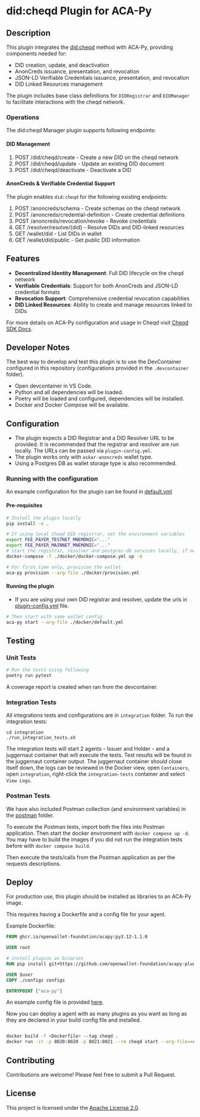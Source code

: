 # did:cheqd Plugin for ACA-Py

## Description

This plugin integrates the [did:cheqd](https://cheqd.io) method with ACA-Py, providing components needed for:

- DID creation, update, and deactivation
- AnonCreds issuance, presentation, and revocation
- JSON-LD Verifiable Credentials issuance, presentation, and revocation
- DID Linked Resources management

The plugin includes base class definitions for `DIDRegistrar` and `DIDManager` to facilitate interactions with the cheqd network.

### Operations 

The did:cheqd Manager plugin supports following endpoints:

#### DID Management

1. POST /did/cheqd/create - Create a new DID on the cheqd network
1. POST /did/cheqd/update - Update an existing DID document
1. POST /did/cheqd/deactivate - Deactivate a DID

#### AnonCreds & Verifiable Credential Support

The plugin enables `did:cheqd` for the following existing endpoints:

1. POST /anoncreds/schema - Create schemas on the cheqd network
1. POST /anoncreds/credential-definition - Create credential definitions
1. POST /anoncreds/revocation/revoke - Revoke credentials
1. GET /resolver/resolve/{did} - Resolve DIDs and DID-linked resources
1. GET /wallet/did - List DIDs in wallet
1. GET /wallet/did/public - Get public DID information

## Features

- **Decentralized Identity Management**: Full DID lifecycle on the cheqd network
- **Verifiable Credentials**: Support for both AnonCreds and JSON-LD credential formats
- **Revocation Support**: Comprehensive credential revocation capabilities
- **DID Linked Resources**: Ability to create and manage resources linked to DIDs

For more details on ACA-Py configuration and usage in Cheqd visit [Cheqd SDK Docs](https://docs.cheqd.io/product/sdk/aca-py).

## Developer Notes

The best way to develop and test this plugin is to use the DevContainer configured in this repository (configurations provided in the `.devcontainer` folder).

- Open devcontainer in VS Code.
- Python and all dependencies will be loaded.
- Poetry will be loaded and configured, dependencies will be installed.
- Docker and Docker Compose will be available.

## Configuration

- The plugin expects a DID Registrar and a DID Resolver URL to be provided. It is recommended that the registrar and resolver are run locally. The URLs can be passed via `plugin-config.yml`.
- The plugin works only with `askar-anoncreds` wallet type.
- Using a Postgres DB as wallet storage type is also recommended.

### Running with the configuration

An example configuration for the plugin can be found in [default.yml](./docker/default.yml)

#### Pre-requisites
```bash
# Install the plugin locally
pip install -e .

# If using local Cheqd DID registrar, set the environment variables
export FEE_PAYER_TESTNET_MNEMONIC="..."
export FEE_PAYER_MAINNET_MNEMONIC="..."
# start the registrar, resolver and postgres-db services locally, if needed
docker-compose -f ./docker/docker-compose.yml up -d

# For first time only, provision the wallet
aca-py provision --arg-file ./docker/provision.yml
```

#### Running the plugin

- If you are using your own DID registrar and resolver, update the urls in [plugin-config.yml](./docker/plugin-config.yml) file.

```bash
# Then start with same wallet config
aca-py start --arg-file ./docker/default.yml
```

## Testing

### Unit Tests

```bash
# Run the tests using following
poetry run pytest
```
A coverage report is created when ran from the devcontainer. 

### Integration Tests

All integrations tests and configurations are in `integration` folder.
To run the integration tests:

```shell
cd integration
./run_integration_tests.sh
```

The integration tests will start 2 agents - Issuer and Holder - and a juggernaut container that will execute the tests. Test results will be found in the juggernaut container output. The juggernaut container should close itself down, the logs can be reviewed in the Docker view, open `Containers`, open `integration`, right-click the `integration-tests` container and select `View Logs`.

### Postman Tests

We have also included Postman collection (and environment variables) in the [postman](./integration/postman/) folder.

To execute the Postman tests, import both the files into Postman application. Then start the docker environment with `docker compose up -d`. You may have to build the images if you did not run the integration tests before with `docker compose build`.

Then execute the tests/calls from the Postman application as per the requests descriptions.

## Deploy

For production use, this plugin should be installed as libraries to an ACA-Py image.

This requires having a Dockerfile and a config file for your agent.

Example Dockerfile:

```Dockerfile
FROM ghcr.io/openwallet-foundation/acapy:py3.12-1.1.0

USER root

# install plugins as binaries
RUN pip install git+https://github.com/openwallet-foundation/acapy-plugins@main#subdirectory=cheqd

USER $user
COPY ./configs configs

ENTRYPOINT ["aca-py"]

```

An example config file is provided [here](./docker/default.yml).

Now you can deploy a agent with as many plugins as you want as long as they are declared in your build config file and installed.

``` bash

docker build -f <Dockerfile> --tag cheqd .
docker run -it -p 8020:8020 -p 8021:8021 --rm cheqd start --arg-file=<config-file>

```

## Contributing

Contributions are welcome! Please feel free to submit a Pull Request.

## License

This project is licensed under the [Apache License 2.0](../LICENSE).
